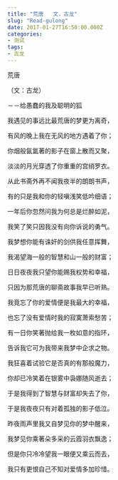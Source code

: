 ```yaml
---
title: "荒唐   文，古龙"
slug: "Read-gulong"
date: 2017-01-27T16:50:00.000Z
categories:
- 测试
tags:
- 古龙
---
```


荒唐 

（文：古龙）

 －－给愚蠢的我及聪明的狐


我遇见的事远比最荒唐的梦更为离奇， 

有风的晚上我在无风的地方遇着了你；

你烟般氤氲著的影子在窗上散而又聚， 

淡淡的月光穿透了你重重的宫绡罗衣。

从此书斋外再不闻我夜半的朗朗书声， 

有的只是我和你的轻嗔浅笑低吟细语；

一年后你忽然问我为何总是烂醉如泥， 

我笑了笑只因我没有向你诉说的勇气。

我梦想你能有诛奸的剑供我任意挥舞， 

我渴望海一般的智慧和山一般的财富；

日日夜夜我只望你能赐我权势和幸福， 
 
只因为那荒唐的聊斋故事我早已听熟。


我竟忘了你的爱情便是我最大的幸福， 

也忘了没有爱情时我的寂寞萧索愁苦；

有一日你笑著抛给我一枚如意的指环， 

告诉我它可为我带来我梦中企求之物。

我狂喜着试验它是否真的有那般魔力， 

你却已冷笑着在银雾中袅娜随风逝去；

于是我得到了智慧与财富却失去了你， 

于是我夜夜只有对着孤独的影子低泣。

昨夜雨声里我又自梦见你的梦中醒来， 

我梦见你乘著朵多采的云霞羽衣飘逸；

但是你只冷冷望我一眼便又乘云而去， 

我只有更恨自己不知对爱情多加珍惜。
